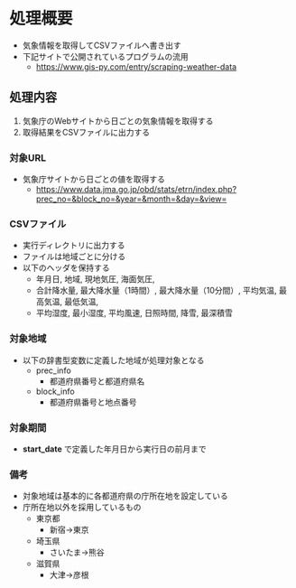 # 処理概要

* 気象情報を取得してCSVファイルへ書き出す
* 下記サイトで公開されているプログラムの流用
  * https://www.gis-py.com/entry/scraping-weather-data

## 処理内容

1. 気象庁のWebサイトから日ごとの気象情報を取得する
2. 取得結果をCSVファイルに出力する

### 対象URL

* 気象庁サイトから日ごとの値を取得する
  * https://www.data.jma.go.jp/obd/stats/etrn/index.php?prec_no=&block_no=&year=&month=&day=&view=

### CSVファイル

* 実行ディレクトリに出力する
* ファイルは地域ごとに分ける
* 以下のヘッダを保持する
  * 年月日, 地域, 現地気圧, 海面気圧,
  * 合計降水量, 最大降水量（1時間）, 最大降水量（10分間）, 平均気温, 最高気温, 最低気温,
  * 平均湿度, 最小湿度, 平均風速, 日照時間, 降雪, 最深積雪

### 対象地域

* 以下の辞書型変数に定義した地域が処理対象となる
  * prec_info
    * 都道府県番号と都道府県名
  * block_info
    * 都道府県番号と地点番号

### 対象期間

* **start_date** で定義した年月日から実行日の前月まで

### 備考

* 対象地域は基本的に各都道府県の庁所在地を設定している
* 庁所在地以外を採用しているもの
  * 東京都
    * 新宿→東京
  * 埼玉県
    * さいたま→熊谷
  * 滋賀県
    * 大津→彦根
